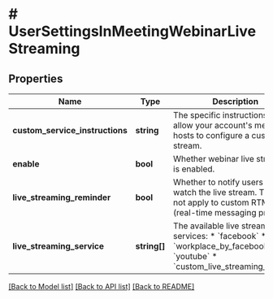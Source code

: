 # # UserSettingsInMeetingWebinarLiveStreaming

## Properties

Name | Type | Description | Notes
------------ | ------------- | ------------- | -------------
**custom_service_instructions** | **string** | The specific instructions to allow your account&#39;s meeting hosts to configure a custom live stream. | [optional]
**enable** | **bool** | Whether webinar live streaming is enabled. | [optional]
**live_streaming_reminder** | **bool** | Whether to notify users to watch the live stream. This does not apply to custom RTMP (real-time messaging protocol). | [optional]
**live_streaming_service** | **string[]** | The available live streaming services: * &#x60;facebook&#x60; * &#x60;workplace_by_facebook&#x60; * &#x60;youtube&#x60; * &#x60;custom_live_streaming_service&#x60; | [optional]

[[Back to Model list]](../../README.md#models) [[Back to API list]](../../README.md#endpoints) [[Back to README]](../../README.md)
